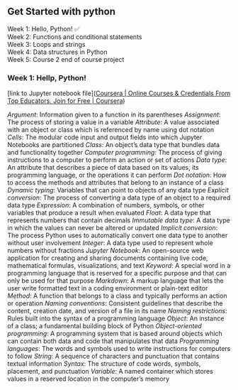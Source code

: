 ## Get Started with python

Week 1: Hello, Python! ✅<br>
Week 2: Functions and conditional statements <br>
Week 3: Loops and strings <br>
Week 4: Data structures in Python <br>
Week 5: Course 2 end of course project <br>

### Week 1: Hellp, Python!

[link to Jupyter notebook file]([Coursera | Online Courses & Credentials From Top Educators. Join for Free | Coursera](https://www.coursera.org/learn/get-started-with-python/ungradedLab/JnPjr/annotated-follow-along-guide-hello-python/lab?path=%2Fnotebooks%2FAnnotated%2520follow-along%2520guide_%2520Hello%2C%2520Python!.ipynb))

*Argument*: Information given to a function in its parentheses
*Assignment*: The process of storing a value in a variable
*Attribute*: A value associated with an object or class which is referenced by name using dot notation
*Cells*: The modular code input and output fields into which Jupyter Notebooks are partitioned
*Class*: An object’s data type that bundles data and functionality together
*Computer programming*: The process of giving instructions to a computer to perform an action or set of actions
*Data type*: An attribute that describes a piece of data based on its values, its programming language, or the operations it can perform
*Dot notation*: How to access the methods and attributes that belong to an instance of a class
*Dynamic typing*: Variables that can point to objects of any data type
*Explicit conversion*: The process of converting a data type of an object to a required data type
*Expression*: A combination of numbers, symbols, or other variables that produce a result when evaluated
*Float*: A data type that represents numbers that contain decimals
*Immutable data type*: A data type in which the values can never be altered or updated
*Implicit conversion*: The process Python uses to automatically convert one data type to another without user involvement
*Integer*: A data type used to represent whole numbers without fractions
*Jupyter Notebook*: An open-source web application for creating and sharing documents containing live code, mathematical formulas, visualizations, and text
*Keyword*: A special word in a programming language that is reserved for a specific purpose and that can only be used for that purpose
*Markdown*: A markup language that lets the user write formatted text in a coding environment or plain-text editor 
*Method*: A function that belongs to a class and typically performs an action or operation
*Naming conventions*: Consistent guidelines that describe the content, creation date, and version of a file in its name
*Naming restrictions*: Rules built into the syntax of a programming language 
*Object*: An instance of a class; a fundamental building block of Python
*Object-oriented programming*: A programming system that is based around objects which can contain both data and code that manipulates that data
*Programming languages*: The words and symbols used to write instructions for computers to follow
*String*: A sequence of characters and punctuation that contains textual information
*Syntax*: The structure of code words, symbols, placement, and punctuation
*Variable*: A named container which stores values in a reserved location in the computer’s memory

